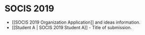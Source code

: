 # SOCIS 2019

* [[SOCIS 2019 Organization Application]] and ideas information.
* [[Student A | SOCIS 2019 Student A]] - Title of submission.
